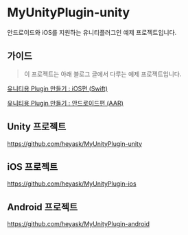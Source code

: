 # MyUnityPlugin-unity

안드로이드와 iOS를 지원하는 유니티플러그인 예제 프로젝트입니다.

## 가이드

> 이 프로젝트는 아래 블로그 글에서 다루는 예제 프로젝트입니다.

[유니티용 Plugin 만들기 : iOS편 (Swift)](http://heyask.github.io/develop/2020-05-06-Unity-plugin-iOS-swift)

[유니티용 Plugin 만들기 : 안드로이드편 (AAR)](http://heyask.github.io/develop/2020-05-06-Unity-plugin-Android-AAR)

## Unity 프로젝트

https://github.com/heyask/MyUnityPlugin-unity

## iOS 프로젝트

https://github.com/heyask/MyUnityPlugin-ios

## Android 프로젝트

https://github.com/heyask/MyUnityPlugin-android

